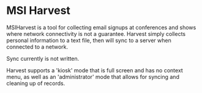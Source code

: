 MSI Harvest
===

MSIHarvest is a tool for collecting email signups at conferences and shows
where network connectivity is not a guarantee.  Harvest simply collects
personal information to a text file, then will sync to a server when 
connected to a network.  

Sync currently is not written. 

Harvest supports a 'kiosk' mode that is full screen and has no context 
menu, as well as an 'administrator' mode that allows for syncing and 
cleaning up of records. 
